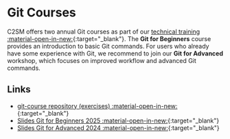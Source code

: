
# Git Courses

C2SM offers two annual Git courses as part of our [technical training :material-open-in-new:](https://c2sm.ethz.ch/education/technical-training.html){:target="_blank"}.
The **Git for Beginners** course provides an introduction to basic Git commands. For users who already have some experience with Git, we recommend to join our **Git for Advanced** workshop, which focuses on improved workflow and advanced Git commands.

## Links

- [git-course repository (exercises) :material-open-in-new:](https://github.com/C2SM/git-course/){:target="_blank"}
- [Slides Git for Beginners 2025 :material-open-in-new:](https://polybox.ethz.ch/index.php/s/zmHazMTr6dmFDNc){:target="_blank"}
- [Slides Git for Advanced 2024 :material-open-in-new:](https://polybox.ethz.ch/index.php/s/a5Dluw7WtW23naV){:target="_blank"}
